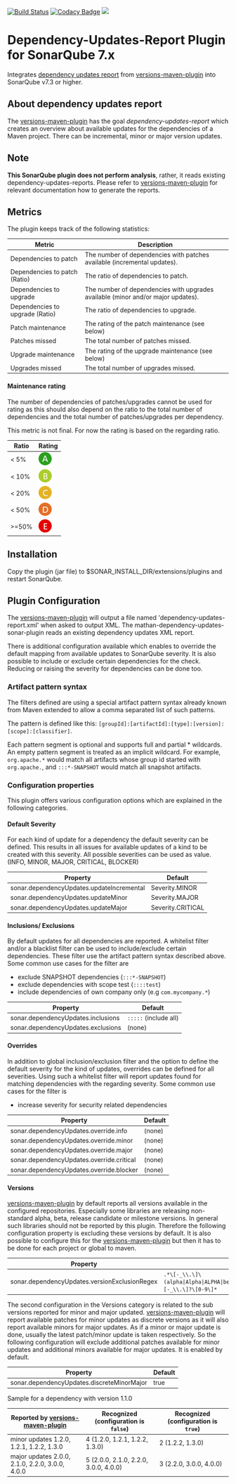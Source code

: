 [![Build Status](https://travis-ci.org/reallyinsane/mathan-dependency-updates-sonar-plugin.svg?branch=master)](https://travis-ci.org/reallyinsane/mathan-dependency-updates-sonar-plugin)
[![Codacy Badge](https://api.codacy.com/project/badge/Grade/bcd46487fd2c4b79b930556275eec3d4)](https://www.codacy.com/app/reallyinsane/mathan-dependency-updates-sonar-plugin?utm_source=github.com&amp;utm_medium=referral&amp;utm_content=reallyinsane/mathan-dependency-updates-sonar-plugin&amp;utm_campaign=Badge_Grade)
<a href="https://opensource.org/licenses/Apache-2.0"><img src="https://img.shields.io/badge/license-apache2-blue.svg"></a>

# Dependency-Updates-Report Plugin for SonarQube 7.x

Integrates [dependency updates report] from [versions-maven-plugin] into SonarQube v7.3 or higher.

## About dependency updates report

The [versions-maven-plugin] has the goal *dependency-updates-report* which creates an overview about available updates for the dependencies of a Maven project. There can be incremental, minor or major version updates.


## Note

**This SonarQube plugin does not perform analysis**, rather, it reads existing dependency-updates-reports. Please refer to [versions-maven-plugin] for relevant documentation how to generate the reports.

## Metrics

The plugin keeps track of the following statistics:

Metric | Description 
-------|------------
Dependencies to patch | The number of dependencies with patches available (incremental updates). 
Dependencies to patch (Ratio) | The ratio of dependencies to patch. 
Dependencies to upgrade | The number of dependencies with upgrades available (minor and/or major updates).
Dependencies to upgrade (Ratio) | The ratio of dependencies to upgrade.
Patch maintenance | The rating of the patch maintenance (see below)
Patches missed | The total number of patches missed. 
Upgrade maintenance | The rating of the upgrade maintenance (see below)
Upgrades missed | The total number of upgrades missed. 

#### Maintenance rating

The number of dependencies of patches/upgrades cannot be used for rating as this should also depend on the ratio to the total number of dependencies and the total number of patches/upgrades per dependency.

This metric is not final. For now the rating is based on the regarding ratio. 

Ratio | Rating 
------|-----------
\<  5% |![a](a.png) 
\< 10% |![b](b.png)
\< 20% |![c](c.png)  
\< 50% |![d](d.png)
\>=50% |![e](e.png)

## Installation

Copy the plugin (jar file) to $SONAR_INSTALL_DIR/extensions/plugins and restart SonarQube.

## Plugin Configuration

The [versions-maven-plugin] will output a file named 'dependency-updates-report.xml' when asked to output XML. The mathan-dependency-updates-sonar-plugin reads an existing dependency updates XML
report.

There is additional configuration available which enables to override the default mapping from available updates to SonarQube severity. It is also possible to include or exclude certain
dependencies for the check. Reducing or raising the severity for dependencies can be done too. 

### Artifact pattern syntax 
 
The filters defined are using a special artifact pattern syntax already known from Maven extended to allow a comma separated list of such patterns.
 
The pattern is defined like this: `[groupId]:[artifactId]:[type]:[version]:[scope]:[classifier]`. 

Each pattern segment is optional and supports full and partial * wildcards. An empty pattern segment is treated as an implicit wildcard. For example, `org.apache.*` would match all artifacts
whose group id started with `org.apache.`, and `:::*-SNAPSHOT` would match all snapshot artifacts.

### Configuration properties

This plugin offers various configuration options which are explained in the following categories.

#### Default Severity

For each kind of update for a dependency the default severity can be defined. This results in all issues for available updates of a kind to be created with this severity. All possible severities can
be used as value. (INFO, MINOR, MAJOR, CRITICAL, BLOCKER)

Property | Default
---------|--------
sonar.dependencyUpdates.updateIncremental | Severity.MINOR
sonar.dependencyUpdates.updateMinor | Severity.MAJOR
sonar.dependencyUpdates.updateMajor | Severity.CRITICAL

#### Inclusions/ Exclusions

By default updates for all dependencies are reported. A whitelist filter and/or a blacklist filter can be used to include/exclude certain dependencies. These filter use the artifact pattern syntax
described above. Some common use cases for the filter are

- exclude SNAPSHOT dependencies (`:::*-SNAPSHOT`)
- exclude dependencies with scope test (`::::test`)
- include dependencies of own company only (e.g `com.mycompany.*`)

Property | Default
---------|--------
sonar.dependencyUpdates.inclusions | `:::::` (include all)
sonar.dependencyUpdates.exclusions | (none)

#### Overrides

In addition to global inclusion/exclusion filter and the option to define the default severity for the kind of updates, overrides can be defined for all severities. Using such a whitelist filter
will report updates found for matching dependencies with the regarding severity. Some common use cases for the filter is

- increase severity for security related dependencies

Property | Default
---------|--------
sonar.dependencyUpdates.override.info | (none)
sonar.dependencyUpdates.override.minor | (none)
sonar.dependencyUpdates.override.major | (none)
sonar.dependencyUpdates.override.critical | (none)
sonar.dependencyUpdates.override.blocker | (none)

#### Versions

[versions-maven-plugin] by default reports all versions available in the configured repositories. Especially some libraries are releasing non-standard alpha, beta, release candidate or milestone 
versions. In general such libraries should not be reported by this plugin. Therefore the following configuration property is excluding these versions by default. It is also possible to configure this
for the [versions-maven-plugin] but then it has to be done for each project or global to maven.

Property | Default
---------|--------
sonar.dependencyUpdates.versionExclusionRegex | `.*\[-_\\.\]\(alpha\|Alpha\|ALPHA\|beta\|Beta\|BETA\|rc\|RC\|milestone\|M\|EA\)\[-_\\.\]?\[0-9\]*`

The second configuration in the Versions category is related to the sub versions reported for minor and major updated. [versions-maven-plugin] will report available patches for minor updates as
discrete versions as it will also report available minors for major updates. As if a minor or major update is done, usually the latest patch/minor update is taken respectively. So the following
configuration will exclude additional patches available for minor updates and additional minors available for major updates. It is enabled by default. 

Property | Default
---------|--------
sonar.dependencyUpdates.discreteMinorMajor | true

Sample for a dependency with version 1.1.0

Reported by [versions-maven-plugin] | Recognized (configuration is `false`) | Recognized (configuration is `true`)
------------------------------------|---------------------------------------|-------------------------------------
minor updates 1.2.0, 1.2.1, 1.2.2, 1.3.0 | 4 (1.2.0, 1.2.1, 1.2.2, 1.3.0) | 2 (1.2.2, 1.3.0)
major updates 2.0.0, 2.1.0, 2.2.0, 3.0.0, 4.0.0 | 5 (2.0.0, 2.1.0, 2.2.0, 3.0.0, 4.0.0) | 3 (2.2.0, 3.0.0, 4.0.0)

[dependency updates report]: https://www.mojohaus.org/versions-maven-plugin/dependency-updates-report-mojo.html
[versions-maven-plugin]: https://github.com/mojohaus/versions-maven-plugin